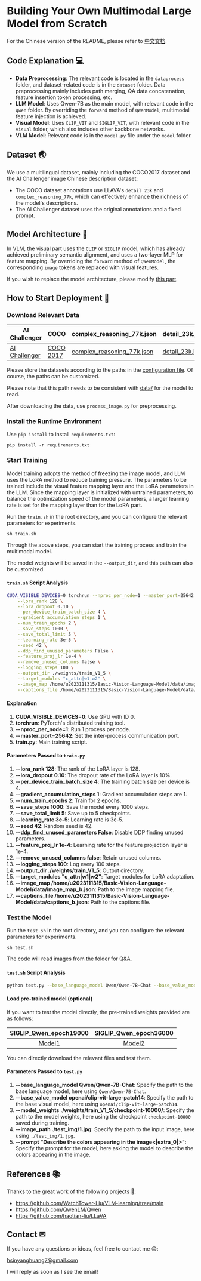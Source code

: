 # Building Your Own Multimodal Large Model from Scratch

For the Chinese version of the README, please refer to [中文文档](README_zh.md).

## Code Explanation 💻

- **Data Preprocessing**: The relevant code is located in the `dataprocess` folder, and dataset-related code is in the `dataset` folder. Data preprocessing mainly includes path merging, QA data concatenation, feature insertion token processing, etc.
- **LLM Model**: Uses Qwen-7B as the main model, with relevant code in the `qwen` folder. By overriding the `forward` method of `QWenModel`, multimodal feature injection is achieved.
- **Visual Model**: Uses `CLIP_VIT` and `SIGLIP_VIT`, with relevant code in the `visual` folder, which also includes other backbone networks.
- **VLM Model**: Relevant code is in the `model.py` file under the `model` folder.

## Dataset 🌏

We use a multilingual dataset, mainly including the COCO2017 dataset and the AI Challenger image Chinese description dataset:
- The COCO dataset annotations use LLAVA's `detail_23k` and `complex_reasoning_77k`, which can effectively enhance the richness of the model's descriptions.
- The AI Challenger dataset uses the original annotations and a fixed prompt.

## Model Architecture 🤖

In VLM, the visual part uses the `CLIP` or `SIGLIP` model, which has already achieved preliminary semantic alignment, and uses a two-layer MLP for feature mapping. By overriding the `forward` method of `QWenModel`, the corresponding `image` tokens are replaced with visual features.

If you wish to replace the model architecture, please modify [this part](https://github.com/xinyanghuang7/Basic-Vision-Language-Model/blob/main/train.py#L41).

## How to Start Deployment 🔧

### Download Relevant Data

| AI Challenger | COCO | complex_reasoning_77k.json | detail_23k.json |
| --- | --- | --- | --- |
| [AI Challenger](https://tianchi.aliyun.com/dataset/145781) | [COCO 2017](http://images.cocodataset.org/zips/train2017.zip) | [complex_reasoning_77k.json](https://huggingface.co/datasets/liuhaotian/LLaVA-Instruct-150K/resolve/main/complex_reasoning_77k.json) | [detail_23k.json](https://huggingface.co/datasets/liuhaotian/LLaVA-Instruct-150K/resolve/main/detail_23k.json) |

Please store the datasets according to the paths in the [configuration file](https://github.com/xinyanghuang7/Basic-Vision-Language-Model/blob/main/dataprocess/config.yaml). Of course, the paths can be customized.

Please note that this path needs to be consistent with [data/](https://github.com/xinyanghuang7/Basic-Vision-Language-Model/blob/main/train.py#L29) for the model to read.

After downloading the data, use `process_image.py` for preprocessing.

### Install the Runtime Environment

Use `pip install` to install `requirements.txt`:

```shell
pip install -r requirements.txt
```

### Start Training

Model training adopts the method of freezing the image model, and LLM uses the LoRA method to reduce training pressure. The parameters to be trained include the visual feature mapping layer and the LoRA parameters in the LLM. Since the mapping layer is initialized with untrained parameters, to balance the optimization speed of the model parameters, a larger learning rate is set for the mapping layer than for the LoRA part.

Run the `train.sh` in the root directory, and you can configure the relevant parameters for experiments.

```shell
sh train.sh
```

Through the above steps, you can start the training process and train the multimodal model.

The model weights will be saved in the `--output_dir`, and this path can also be customized.

#### `train.sh` Script Analysis

```sh
CUDA_VISIBLE_DEVICES=0 torchrun --nproc_per_node=1 --master_port=25642 train.py \
    --lora_rank 128 \
    --lora_dropout 0.10 \
    --per_device_train_batch_size 4 \
    --gradient_accumulation_steps 1 \
    --num_train_epochs 2 \
    --save_steps 1000 \
    --save_total_limit 5 \
    --learning_rate 3e-5 \
    --seed 42 \
    --ddp_find_unused_parameters False \
    --feature_proj_lr 1e-4 \
    --remove_unused_columns false \
    --logging_steps 100 \
    --output_dir ./weights/train_V1_5 \
    --target_modules "c_attn|w1|w2" \
    --image_map /home/u2023111315/Basic-Vision-Language-Model/data/image_map_b.json \
    --captions_file /home/u2023111315/Basic-Vision-Language-Model/data/captions_b.json
```

#### Explanation

1. **CUDA_VISIBLE_DEVICES=0**: Use GPU with ID 0.
2. **torchrun**: PyTorch's distributed training tool.
3. **--nproc_per_node=1**: Run 1 process per node.
4. **--master_port=25642**: Set the inter-process communication port.
5. **train.py**: Main training script.

#### Parameters Passed to `train.py`

1. **--lora_rank 128**: The rank of the LoRA layer is 128.
2. **--lora_dropout 0.10**: The dropout rate of the LoRA layer is 10%.
3. **--per_device_train_batch_size 4**: The training batch size per device is 4.
4. **--gradient_accumulation_steps 1**: Gradient accumulation steps are 1.
5. **--num_train_epochs 2**: Train for 2 epochs.
6. **--save_steps 1000**: Save the model every 1000 steps.
7. **--save_total_limit 5**: Save up to 5 checkpoints.
8. **--learning_rate 3e-5**: Learning rate is 3e-5.
9. **--seed 42**: Random seed is 42.
10. **--ddp_find_unused_parameters False**: Disable DDP finding unused parameters.
11. **--feature_proj_lr 1e-4**: Learning rate for the feature projection layer is 1e-4.
12. **--remove_unused_columns false**: Retain unused columns.
13. **--logging_steps 100**: Log every 100 steps.
14. **--output_dir ./weights/train_V1_5**: Output directory.
15. **--target_modules "c_attn|w1|w2"**: Target modules for LoRA adaptation.
16. **--image_map /home/u2023111315/Basic-Vision-Language-Model/data/image_map_b.json**: Path to the image mapping file.
17. **--captions_file /home/u2023111315/Basic-Vision-Language-Model/data/captions_b.json**: Path to the captions file.

### Test the Model

Run the `test.sh` in the root directory, and you can configure the relevant parameters for experiments.

```shell
sh test.sh
```

The code will read images from the folder for Q&A.

#### `test.sh` Script Analysis

```sh
python test.py --base_language_model Qwen/Qwen-7B-Chat --base_value_model openai/clip-vit-large-patch14 --model_weights ./weights/train_V1_5/checkpoint-10000/ --image_path ./test_img/1.jpg --prompt "Describe the colors appearing in the image<|extra_0|>"
```

#### Load pre-trained model (optional)
If you want to test the model directly, the pre-trained weights provided are as follows:

| SIGLIP_Qwen_epoch19000 | SIGLIP_Qwen_epoch36000 |
| :---: | :---: |
|[Model1](https://huggingface.co/xinyanghuang/Basic-Visual-Language-Model/tree/main/checkpoint-19000)|[Model2](https://huggingface.co/xinyanghuang/Basic-Visual-Language-Model/tree/main/checkpoint-36000)|

You can directly download the relevant files and test them.

#### Parameters Passed to `test.py`

1. **--base_language_model Qwen/Qwen-7B-Chat**: Specify the path to the base language model, here using `Qwen/Qwen-7B-Chat`.
2. **--base_value_model openai/clip-vit-large-patch14**: Specify the path to the base visual model, here using `openai/clip-vit-large-patch14`.
3. **--model_weights ./weights/train_V1_5/checkpoint-10000/**: Specify the path to the model weights, here using the checkpoint `checkpoint-10000` saved during training.
4. **--image_path ./test_img/1.jpg**: Specify the path to the input image, here using `./test_img/1.jpg`.
5. **--prompt "Describe the colors appearing in the image<|extra_0|>"**: Specify the prompt for the model, here asking the model to describe the colors appearing in the image.

## References 📚

Thanks to the great work of the following projects 🙌:

- https://github.com/WatchTower-Liu/VLM-learning/tree/main
- https://github.com/QwenLM/Qwen
- https://github.com/haotian-liu/LLaVA

## Contact ✉

If you have any questions or ideas, feel free to contact me 😊:

hsinyanghuang7@gmail.com

I will reply as soon as I see the email!
